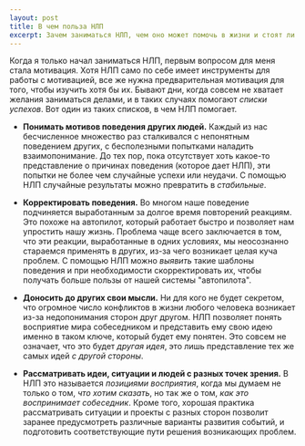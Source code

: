 ```yaml
---
layout: post
title: В чем польза НЛП
excerpt: Зачем заниматься НЛП, чем оно может помочь в жизни и стоят ли эти усилия результатов?
---
```


Когда я только начал заниматься НЛП, первым вопросом для меня стала
мотивация.  Хотя НЛП само по себе имеет инструменты для работы с
мотивацией, все же нужна предварительная мотивация для того, чтобы
изучить хотя бы их.  Бывают дни, когда совсем не хватает желания
заниматься делами, и в таких случаях помогают *списки успехов*.  Вот
один из таких списков, в чем НЛП помогает.

- **Понимать мотивов поведения других людей.** Каждый из нас
  бесчисленное множество раз сталкивался с непонятным поведением
  других, с бесполезными попытками наладить взаимопонимание.  До тех
  пор, пока отсутствует хоть какое-то представление о причинах
  поведения (которое дает НЛП), эти попытки не более чем случайные
  успехи или неудачи.  С помощью НЛП случайные результаты можно
  превратить в *стабильные*.

- **Корректировать поведения.** Во многом наше поведение подчиняется
  выработанным за долгое время повторений реакциям.  Это похоже на
  автопилот, который работает быстро и позволяет нам упростить нашу
  жизнь.  Проблема чаще всего заключается в том, что эти реакции,
  выработанные в одних условиях, мы неосознанно стараемся применять в
  других, из-за чего возникает целая куча проблем.  С помощью НЛП
  можно *выявить* такие шаблоны поведения и при необходимости
  скорректировать их, чтобы получать больше пользы от нашей системы
  "автопилота".

- **Доносить до других свои мысли.**  Ни для кого не будет секретом,
  что огромное число конфликтов в жизни любого человека возникает
  из-за недопонимания сторон друг другом.  НЛП позволяет понять
  восприятие мира собеседником и представить ему свою идею именно в
  таком ключе, который будет ему понятен.  Это совсем не означает, что
  это будет *другая идея*, это лишь представление тех же самых идей *с
  другой стороны*.

- **Рассматривать идеи, ситуации и людей с разных точек зрения.**  В
  НЛП это называется *позициями восприятия*, когда мы думаем не только
  о том, *что хотим сказать*, но так же о том, *как это воспринимает
  собеседник*.  Кроме того, хорошая практика рассматривать ситуации и
  проекты с разных сторон позволит заранее предусмотреть различные
  варианты развития событий, и подготовить соответствующие пути
  решения возникающих проблем.
